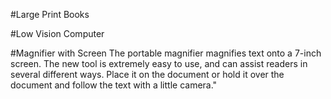 #Large Print Books

#Low Vision Computer

#Magnifier with Screen
The portable magnifier magnifies text onto a 7-inch screen. The new tool is extremely easy to use, and can assist readers in several different ways. Place it on the document or hold it over the document and follow the text with a little camera."